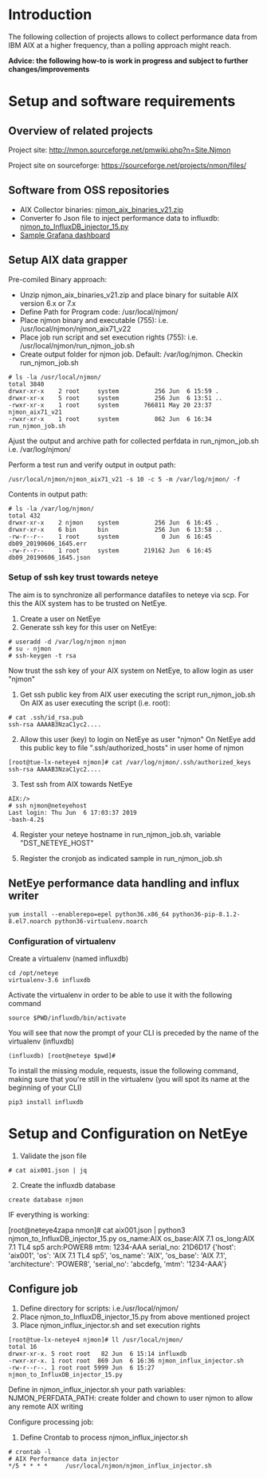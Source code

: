 
# Introduction

The following collection of projects allows to collect performance data from IBM AIX at a higher frequency, than a polling approach might reach.

__Advice: the following how-to is work in progress and subject to further changes/improvements__

# Setup and software requirements

## Overview of related projects

Project site:
http://nmon.sourceforge.net/pmwiki.php?n=Site.Njmon

Project site on sourceforge:
https://sourceforge.net/projects/nmon/files/


## Software from OSS repositories

- AIX Collector binaries: [njmon_aix_binaries_v21.zip](https://sourceforge.net/projects/nmon/files/njmon_aix_binaries_v21.zip/download)
- Converter fo Json file to inject performance data to influxdb: [njmon_to_InfluxDB_injector_15.py](https://sourceforge.net/projects/nmon/files/njmon_to_InfluxDB_injector_15.py/download)
- [Sample Grafana dashboard](https://sourceforge.net/projects/nmon/files/Grafana_Template_for_njmon_AIX_v3-1548086037850.json/download)

## Setup AIX data grapper

Pre-comiled Binary approach:
- Unzip njmon_aix_binaries_v21.zip and place binary for suitable AIX version 6.x or 7.x
- Define Path for Program code: /usr/local/njmon/
- Place njmon binary and executable (755): i.e. /usr/local/njmon/njmon_aix71_v22
- Place job run script and set execution rights (755): i.e. /usr/local/njmon/run_njmon_job.sh
- Create output folder for njmon job. Default: /var/log/njmon. Checkin run_njmon_job.sh

```
# ls -la /usr/local/njmon/
total 3840
drwxr-xr-x    2 root     system          256 Jun  6 15:59 .
drwxr-xr-x    5 root     system          256 Jun  6 13:51 ..
-rwxr-xr-x    1 root     system       766811 May 20 23:37 njmon_aix71_v21
-rwxr-xr-x    1 root     system          862 Jun  6 16:34 run_njmon_job.sh
```

Ajust the output and archive path for collected perfdata in run_njmon_job.sh
i.e. /var/log/njmon/

Perform a test run and verify output in output path:

```
/usr/local/njmon/njmon_aix71_v21 -s 10 -c 5 -m /var/log/njmon/ -f
```

Contents in output path:
```
# ls -la /var/log/njmon/
total 432
drwxr-xr-x    2 njmon    system          256 Jun  6 16:45 .
drwxr-xr-x    6 bin      bin             256 Jun  6 13:58 ..
-rw-r--r--    1 root     system            0 Jun  6 16:45 db09_20190606_1645.err
-rw-r--r--    1 root     system       219162 Jun  6 16:45 db09_20190606_1645.json
```

### Setup of ssh key trust towards neteye

The aim is to synchronize all performance datafiles to neteye via scp. For this the AIX system has to be trusted on NetEye.

1. Create a user on NetEye
2. Generate ssh key for this user on NetEye:
```
# useradd -d /var/log/njmon njmon
# su - njmon
# ssh-keygen -t rsa
```

Now trust the ssh key of your AIX system on NetEye, to allow login as user "njmon"
1. Get ssh public key from AIX user executing the script run_njmon_job.sh
On AIX as user executing the script (i.e. root):
```
# cat .ssh/id_rsa.pub
ssh-rsa AAAAB3NzaC1yc2....
```
2. Allow this user (key) to login on NetEye as user "njmon"
On NetEye add this public key to file ".ssh/authorized_hosts" in user home of njmon
```
[root@tue-lx-neteye4 njmon]# cat /var/log/njmon/.ssh/authorized_keys
ssh-rsa AAAAB3NzaC1yc2....
```
3. Test ssh from AIX towards NetEye
```
AIX:/>
# ssh njmon@neteyehost
Last login: Thu Jun  6 17:03:37 2019
-bash-4.2$
```

4. Register your neteye hostname in run_njmon_job.sh, variable "DST_NETEYE_HOST"

5. Register the cronjob as indicated sample in run_njmon_job.sh


## NetEye performance data handling and influx writer

```
yum install --enablerepo=epel python36.x86_64 python36-pip-8.1.2-8.el7.noarch python36-virtualenv.noarch
```

### Configuration of virtualenv

Create a virtualenv (named influxdb)
```
cd /opt/neteye
virtualenv-3.6 influxdb
```

Activate the virtualenv in order to be able to use it with the following command
```
source $PWD/influxdb/bin/activate
```

You will see that now the prompt of your CLI is preceded by the name of the virtualenv (influxdb)
```
(influxdb) [root@neteye $pwd]#
```

To install the missing module, requests, issue the following command, making sure that you're still in the virtualenv (you will spot its name at the beginning of your CLI)
```
pip3 install influxdb
```



# Setup and Configuration on NetEye

1. Validate the json file
```
# cat aix001.json | jq
```
 
2. Create the influxdb database
```
create database njmon
```

IF everything is working:

[root@neteye4zapa nmon]# cat aix001.json | python3 njmon_to_InfluxDB_injector_15.py
os_name:AIX os_base:AIX 7.1 os_long:AIX 7.1 TL4 sp5
arch:POWER8
mtm: 1234-AAA
serial_no: 21D6D17
{'host': 'aix001', 'os': 'AIX 7.1 TL4 sp5', 'os_name': 'AIX', 'os_base': 'AIX 7.1', 'architecture': 'POWER8', 'serial_no': 'abcdefg, 'mtm': '1234-AAA'}


## Configure job

1. Define directory for scripts: i.e./usr/local/njmon/
2. Place njmon_to_InfluxDB_injector_15.py from above mentioned project
3. Place njmon_influx_injector.sh and set execution rights
```
[root@tue-lx-neteye4 njmon]# ll /usr/local/njmon/
total 16
drwxr-xr-x. 5 root root   82 Jun  6 15:14 influxdb
-rwxr-xr-x. 1 root root  869 Jun  6 16:36 njmon_influx_injector.sh
-rw-r--r--. 1 root root 5999 Jun  6 15:27 njmon_to_InfluxDB_injector_15.py
```

Define in njmon_influx_injector.sh your path variables:
NJMON_PERFDATA_PATH: create folder and chown to user njmon to allow any remote AIX writing

Configure processing job:
1. Define Crontab to process njmon_influx_injector.sh
```
# crontab -l
# AIX Performance data injector
*/5 * * * *     /usr/local/njmon/njmon_influx_injector.sh
```





